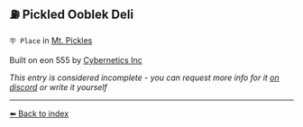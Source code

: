 ## ⛽️ Pickled Ooblek Deli

`🪧 Place` in [Mt. Pickles](../refs/mt_pickles.md)

Built on eon 555 by [Cybernetics Inc](../refs/cybernetics_inc.md)

_This entry is considered incomplete - you can request more info for it [on discord](<https://discord.com/channels/562910943848169472/1173922660489633802>) or write it yourself_


----------
[⬅️ Back to index](../refs/index.md#ae70_s)